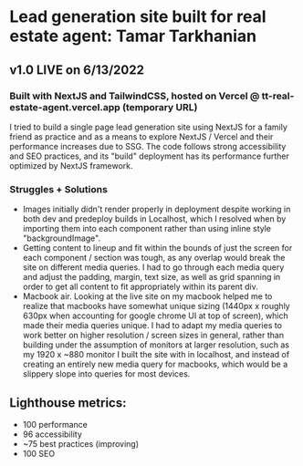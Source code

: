 # Lead generation site built for real estate agent: Tamar Tarkhanian

## v1.0 LIVE on 6/13/2022

### Built with NextJS and TailwindCSS, hosted on Vercel @ tt-real-estate-agent.vercel.app (temporary URL)


I tried to build a single page lead generation site using NextJS for a family friend as practice and as a means to explore NextJS / Vercel and their performance increases due to SSG. The code follows strong accessibility and SEO practices, and its "build" deployment has its performance further optimized by NextJS framework. 


### Struggles + Solutions
- Images initially didn't render properly in deployment despite working in both dev and predeploy builds in Localhost, which I resolved when by importing them into each component rather than using inline style "backgroundImage".
- Getting content to lineup and fit within the bounds of just the screen for each component / section was tough, as any overlap would break the site on different media queries. I had to go through each media query and adjust the padding, margin, text size, as well as grid spanning in order to get all content to fit appropriately within its parent div.
- Macbook air. Looking at the live site on my macbook helped me to realize that macbooks have somewhat unique sizing (1440px x roughly 630px when accounting for google chrome UI at top of screen), which made their media queries unique. I had to adapt my media queries to work better on higher resolution / screen sizes in general, rather than building under the assumption of monitors at larger resolution, such as my 1920 x ~880 monitor I built the site with in localhost, and instead of creating an entirely new media query for macbooks, which would be a slippery slope into queries for most devices.


## Lighthouse metrics:
* 100 performance
* 96 accessibility
* ~75 best practices (improving)
* 100 SEO 
 
